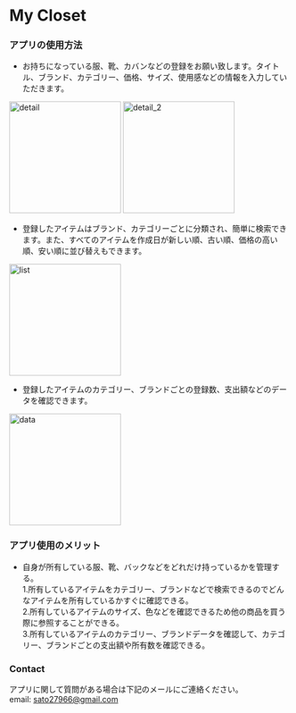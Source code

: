 # My Closet 

### アプリの使用方法
- お持ちになっている服、靴、カバンなどの登録をお願い致します。タイトル、ブランド、カテゴリー、価格、サイズ、使用感などの情報を入力していただきます。  

<img src="https://user-images.githubusercontent.com/122588700/214185694-7dbfa112-30e0-455c-b5fe-55b957ae392c.jpg" alt="detail" width="200"/>

<img src="https://user-images.githubusercontent.com/122588700/214185696-bca1a608-216c-4f6c-8451-2728c6c16311.jpg" alt="detail_2" width="200"/>

- 登録したアイテムはブランド、カテゴリーごとに分類され、簡単に検索できます。また、すべてのアイテムを作成日が新しい順、古い順、価格の高い順、安い順に並び替えもできます。

<img src="https://user-images.githubusercontent.com/122588700/214185699-6a1d73ef-2c27-4a80-99ef-3255d3971ca2.jpg" alt="list" width="200"/>

- 登録したアイテムのカテゴリー、ブランドごとの登録数、支出額などのデータを確認できます。

<img src="https://user-images.githubusercontent.com/122588700/214185698-c06ddf71-8f68-4fef-9609-183bd449a2e2.jpg" alt="data" width="200"/>


### アプリ使用のメリット
- 自身が所有している服、靴、バックなどをどれだけ持っているかを管理する。  
 1.所有しているアイテムをカテゴリー、ブランドなどで検索できるのでどんなアイテムを所有しているかすぐに確認できる。  
 2.所有しているアイテムのサイズ、色などを確認できるため他の商品を買う際に参照することができる。  
 3.所有しているアイテムのカテゴリー、ブランドデータを確認して、カテゴリー、ブランドごとの支出額や所有数を確認できる。

### Contact 
アプリに関して質問がある場合は下記のメールにご連絡ください。<br>
email: sato27966@gmail.com
